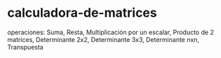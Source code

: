 # calculadora-de-matrices
operaciones: Suma, Resta, Multiplicación por un escalar, Producto de 2 matrices, Determinante 2x2, Determinante 3x3, Determinante nxn, Transpuesta
